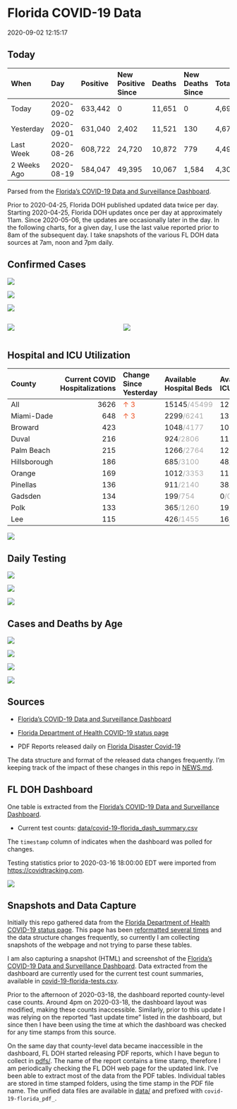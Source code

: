 Florida COVID-19 Data
================
2020-09-02 12:15:17

## Today

| When        | Day        | Positive | New Positive Since | Deaths | New Deaths Since | Total     |
| :---------- | :--------- | :------- | :----------------- | :----- | :--------------- | :-------- |
| Today       | 2020-09-02 | 633,442  | 0                  | 11,651 | 0                | 4,693,802 |
| Yesterday   | 2020-09-01 | 631,040  | 2,402              | 11,521 | 130              | 4,675,866 |
| Last Week   | 2020-08-26 | 608,722  | 24,720             | 10,872 | 779              | 4,492,818 |
| 2 Weeks Ago | 2020-08-19 | 584,047  | 49,395             | 10,067 | 1,584            | 4,306,239 |

Parsed from the [Florida’s COVID-19 Data and Surveillance
Dashboard](https://fdoh.maps.arcgis.com/apps/opsdashboard/index.html#/8d0de33f260d444c852a615dc7837c86).

Prior to 2020-04-25, Florida DOH published updated data twice per day.
Starting 2020-04-25, Florida DOH updates once per day at approximately
11am. Since 2020-05-06, the updates are occasionally later in the day.
In the following charts, for a given day, I use the last value reported
prior to 8am of the subsequent day. I take snapshots of the various FL
DOH data sources at 7am, noon and 7pm daily.

## Confirmed Cases

![](plots/covid-19-florida-daily-test-changes.png)

![](plots/covid-19-florida-deaths-by-day.png)

![](plots/covid-19-florida-county-top-6.png)

<div class="columns">

<div class="column is-full-mobile">

![](plots/covid-19-florida-testing.png)

</div>

<div class="column is-full-mobile">

![](plots/covid-19-florida-total-positive.png)

</div>

</div>

## Hospital and ICU Utilization

| County       | Current COVID Hospitalizations | Change Since Yesterday                  | Available Hospital Beds                      | Available ICU Beds                         |
| :----------- | -----------------------------: | :-------------------------------------- | :------------------------------------------- | :----------------------------------------- |
| All          |                           3626 | <span style="color: #EC4E20">↑ 3</span> | 15145<span style="color: #aaa">/45499</span> | 1236<span style="color: #aaa">/4747</span> |
| Miami-Dade   |                            648 | <span style="color: #EC4E20">↑ 3</span> | 2299<span style="color: #aaa">/6241</span>   | 139<span style="color: #aaa">/793</span>   |
| Broward      |                            423 |                                         | 1048<span style="color: #aaa">/4177</span>   | 107<span style="color: #aaa">/383</span>   |
| Duval        |                            216 |                                         | 924<span style="color: #aaa">/2806</span>    | 118<span style="color: #aaa">/319</span>   |
| Palm Beach   |                            215 |                                         | 1266<span style="color: #aaa">/2764</span>   | 120<span style="color: #aaa">/279</span>   |
| Hillsborough |                            186 |                                         | 685<span style="color: #aaa">/3100</span>    | 48<span style="color: #aaa">/319</span>    |
| Orange       |                            169 |                                         | 1012<span style="color: #aaa">/3353</span>   | 113<span style="color: #aaa">/259</span>   |
| Pinellas     |                            136 |                                         | 911<span style="color: #aaa">/2140</span>    | 38<span style="color: #aaa">/254</span>    |
| Gadsden      |                            134 |                                         | 199<span style="color: #aaa">/754</span>     | 0<span style="color: #aaa">/0</span>       |
| Polk         |                            133 |                                         | 365<span style="color: #aaa">/1260</span>    | 19<span style="color: #aaa">/126</span>    |
| Lee          |                            115 |                                         | 426<span style="color: #aaa">/1455</span>    | 16<span style="color: #aaa">/123</span>    |

![](plots/covid-19-florida-icu-usage.png)

## Daily Testing

![](plots/covid-19-florida-tests-per-case.png)

<!-- ![](plots/covid-19-florida-change-new-cases.png) -->

![](plots/covid-19-florida-tests-percent-positive.png)

![](plots/covid-19-florida-test-and-case-growth.png)

## Cases and Deaths by Age

![](plots/covid-19-florida-weekly-events-by-age.png)

![](plots/covid-19-florida-age.png)

![](plots/covid-19-florida-age-deaths.png)

![](plots/covid-19-florida-age-sex.png)

## Sources

  - [Florida’s COVID-19 Data and Surveillance
    Dashboard](https://fdoh.maps.arcgis.com/apps/opsdashboard/index.html#/8d0de33f260d444c852a615dc7837c86)

  - [Florida Department of Health COVID-19 status
    page](http://www.floridahealth.gov/diseases-and-conditions/COVID-19/)

  - PDF Reports released daily on [Florida Disaster
    Covid-19](http://www.floridahealth.gov/diseases-and-conditions/COVID-19/)

The data structure and format of the released data changes frequently.
I’m keeping track of the impact of these changes in this repo in
[NEWS.md](NEWS.md).

## FL DOH Dashboard

One table is extracted from the [Florida’s COVID-19 Data and
Surveillance
Dashboard](https://fdoh.maps.arcgis.com/apps/opsdashboard/index.html#/8d0de33f260d444c852a615dc7837c86).

  - Current test counts:
    [data/covid-19-florida\_dash\_summary.csv](data/covid-19-florida_dash_summary.csv)

The `timestamp` column of indicates when the dashboard was polled for
changes.

Testing statistics prior to 2020-03-16 18:00:00 EDT were imported from
<https://covidtracking.com>.

![](screenshots/fodh_maps_arcgis_com__apps__opsdashboard.png)

## Snapshots and Data Capture

Initially this repo gathered data from the [Florida Department of Health
COVID-19 status
page](http://www.floridahealth.gov/diseases-and-conditions/COVID-19/).
This page has been [reformatted several
times](screenshots/floridahealth_gov__diseases-and-conditions__COVID-19.png)
and the data structure changes frequently, so currently I am collecting
snapshots of the webpage and not trying to parse these tables.

I am also capturing a snapshot (HTML) and screenshot of the [Florida’s
COVID-19 Data and Surveillance
Dashboard](https://fdoh.maps.arcgis.com/apps/opsdashboard/index.html#/8d0de33f260d444c852a615dc7837c86).
Data extracted from the dashboard are currently used for the current
test count summaries, available in
[covid-19-florida-tests.csv](covid-19-florida-tests.csv).

Prior to the afternoon of 2020-03-18, the dashboard reported
county-level case counts. Around 4pm on 2020-03-18, the dashboard layout
was modified, making these counts inaccessible. Similarly, prior to this
update I was relying on the reported “last update time” listed in the
dashboard, but since then I have been using the time at which the
dashboard was checked for any time stamps from this source.

On the same day that county-level data became inaccessible in the
dashboard, FL DOH started releasing PDF reports, which I have begun to
collect in [pdfs/](pdfs/). The name of the report contains a time stamp,
therefore I am periodically checking the FL DOH web page for the updated
link. I’ve been able to extract most of the data from the PDF tables.
Individual tables are stored in time stamped folders, using the time
stamp in the PDF file name. The unified data files are available in
[data/](data/) and prefixed with `covid-19-florida_pdf_`.
